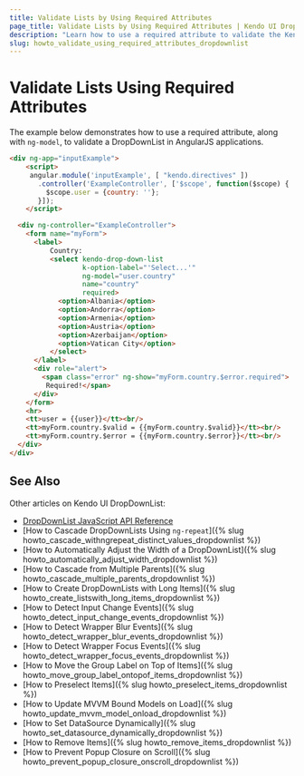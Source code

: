 ```yaml
---
title: Validate Lists by Using Required Attributes
page_title: Validate Lists by Using Required Attributes | Kendo UI DropDownList Widget
description: "Learn how to use a required attribute to validate the Kendo UI DropDownList widget in AngualrJS applications."
slug: howto_validate_using_required_attributes_dropdownlist
---
```


# Validate Lists Using Required Attributes

The example below demonstrates how to use a required attribute, along with `ng-model`, to validate a DropDownList in AngularJS applications.

```html
<div ng-app="inputExample">
    <script>
     angular.module('inputExample', [ "kendo.directives" ])
       .controller('ExampleController', ['$scope', function($scope) {
         $scope.user = {country: ''};
       }]);
    </script>

  <div ng-controller="ExampleController">
    <form name="myForm">
      <label>
          Country:
          <select kendo-drop-down-list
                  k-option-label="'Select...'"
                  ng-model="user.country"
                  name="country"
                  required>
            <option>Albania</option>
            <option>Andorra</option>
            <option>Armenia</option>
            <option>Austria</option>
            <option>Azerbaijan</option>
            <option>Vatican City</option>
          </select>
      </label>
      <div role="alert">
        <span class="error" ng-show="myForm.country.$error.required">
         Required!</span>
      </div>
    </form>
    <hr>
    <tt>user = {{user}}</tt><br/>
    <tt>myForm.country.$valid = {{myForm.country.$valid}}</tt><br/>
    <tt>myForm.country.$error = {{myForm.country.$error}}</tt><br/>
  </div>
</div>
```

## See Also

Other articles on Kendo UI DropDownList:

* [DropDownList JavaScript API Reference](/api/javascript/ui/dropdownlist)
* [How to Cascade DropDownLists Using `ng-repeat`]({% slug howto_cascade_withngrepeat_distinct_values_dropdownlist %})
* [How to Automatically Adjust the Width of a DropDownList]({% slug howto_automatically_adjust_width_dropdownlist %})
* [How to Cascade from Multiple Parents]({% slug howto_cascade_multiple_parents_dropdownlist %})
* [How to Create DropDownLists with Long Items]({% slug howto_create_listswith_long_items_dropdownlist %})
* [How to Detect Input Change Events]({% slug howto_detect_input_change_events_dropdownlist %})
* [How to Detect Wrapper Blur Events]({% slug howto_detect_wrapper_blur_events_dropdownlist %})
* [How to Detect Wrapper Focus Events]({% slug howto_detect_wrapper_focus_events_dropdownlist %})
* [How to Move the Group Label on Top of Items]({% slug howto_move_group_label_ontopof_items_dropdownlist %})
* [How to Preselect Items]({% slug howto_preselect_items_dropdownlist %})
* [How to Update MVVM Bound Models on Load]({% slug howto_update_mvvm_model_onload_dropdownlist %})
* [How to Set DataSource Dynamically]({% slug howto_set_datasource_dynamically_dropdownlist %})
* [How to Remove Items]({% slug howto_remove_items_dropdownlist %})
* [How to Prevent Popup Closure on Scroll]({% slug howto_prevent_popup_closure_onscroll_dropdownlist %})
